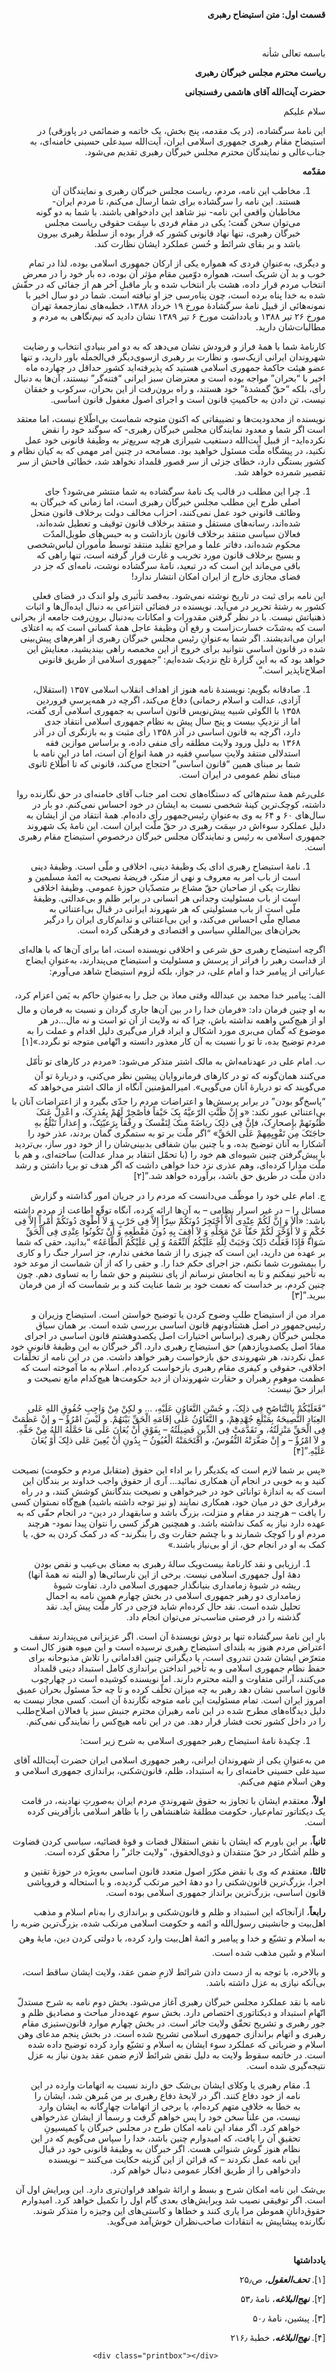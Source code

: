 <div dir=rtl>                            

**قسمت اول: متن استیضاح رهبری**

 

باسمه تعالی شأنه

**ریاست محترم مجلس خبرگان رهبری**

**حضرت آیت‌الله آقای هاشمی رفسنجانی**

سلام علیکم

این نامۀ سرگشاده، (در یک مقدمه، پنج بخش، یک خاتمه و ضمائمی در پاورقی) در استیضاح مقام رهبری جمهوری اسلامی ایران، آیت‌الله سیدعلی حسینی خامنه‌ای، به جناب‌عالی و نمایندگان محترم مجلس خبرگان رهبری تقدیم می‌شود.

**مقدّمه**

1.  مخاطب این نامه، مردم، ریاست مجلس خبرگان رهبری و نمایندگان آن هستند. این نامه را سرگشاده برای شما ارسال می‌کنم، تا مردم ایران- مخاطبان واقعی این نامه- نیز شاهد این دادخواهی باشند. با شما به دو گونه می‌توان سخن گفت؛ یکی در مقام فردی با سِمَت حقوقی ریاست مجلس خبرگان رهبری، تنها نهاد قانونی کشور که قرار بوده از سلطۀ رهبری بیرون باشد و بر بقای شرائط و حُسن عملکرد ایشان نظارت کند.

و دیگری، به‌عنوانِ فردی که همواره یکی از ارکان جمهوری اسلامی بوده، لذا در تمام خوب و بد آن شریک است، همواره دوّمین مقام مؤثر آن بوده، ده بار خود را در معرض انتخاب مردم قرار داده، هشت بار انتخاب شده و بار ماقبلِ آخر هم از جفائی که در حقّش شده به خدا پناه برده است، چون پناه‌رسی جز او نیافته است. شما در دو سال اخیر با نمونه‌هائی از قبیل نامۀ سرگشادۀ مورخ ۱۹ خرداد ۱۳۸۸، خطبه‌های نمازجمعۀ تهران مورخ ۲۶ تیر ۱۳۸۸ و یادداشت مورخ ۶ تیر ۱۳۸۹ نشان دادید که نیم‌نگاهی به مردم و مطالبات‌شان دارید.

کارنامۀ شما با همۀ فراز و فرودش نشان می‌دهد که به دو امر بنیادیِ انتخاب و رضایت شهروندان ایرانی ازیک‌سو، و نظارت بر رهبری ازسوی‌دیگر فی‌الجمله باور دارید، و تنها عضو هیئت حاکمۀ جمهوری اسلامی هستید که پذیرفته‌اید کشور حداقل در چهارده ماه اخیر با “بحران” مواجه بوده است و معترضان سبز ایرانی “فتنه‌گر” نیستند، آن‌ها به دنبال رأی، بلکه “حقّ گمشدۀ” خود هستند، و راه برون‌رفت از این بحران، سرکوب و خفقان نیست، تن دادن به حاکمیتِ قانون است و اجرای اصول مغفول قانون اساسی.

نویسنده از محدودیت‌ها و تضییقاتی که اکنون متوجه شماست بی‌اطّلاع نیست، اما معتقد است اگر شما و معدود نمایندگان مجلس خبرگان رهبری- که سوگند خود را نقض نکرده‌اید- از قبیل آیت‌الله دستغیب شیرازی هرچه سریع‌تر به وظیفۀ قانونی خود عمل نکنید، در پیشگاه ملّت مسئول خواهید بود. مسامحه در چنین امر مهمی که به کیان نظام و کشور بستگی دارد، خطای جزئی از سر قصور قلمداد نخواهد شد، خطائی فاحش از سر تقصیر شمرده خواهد شد.

1.  چرا این مطلب در قالب یک نامۀ سرگشاده به شما منتشر می‌شود؟ جای اصلی طرح این مطلب مجلس خبرگان رهبری است، اما زمانی که خبرگان به وظائف قانونی خود عمل نمی‌کنند، احزاب مخالف دولت برخلاف قانون منحل شده‌اند، رسانه‌های مستقل و منتقد برخلاف قانون توقیف و تعطیل شده‌اند، فعالان سیاسی منتقد برخلاف قانون بازداشت و به حبس‌های طویل‌المدّت محکوم شده‌اند، دفاتر علما و مراجع تقلید منتقد توسط مأموران لباس‌شخصی و بسیج برخلاف قانون مورد تخریب و غارت قرار گرفته است، تنها راهی که باقی می‌ماند این است که در تبعید، نامۀ سرگشاده نوشت، نامه‌ای که جز در فضای مجازی خارج از ایران امکان انتشار ندارد!

این نامه برای ثبت در تاریخ نوشته نمی‌شود. به‌قصد تأثیری ولو اندک در فضای فعلی کشور به رشتۀ تحریر در می‌آید. نویسنده در فضائی انتزاعی به دنبال ایده‌آل‌ها و اثبات ذهنیاتش نیست. با در نظر گرفتن مقدورات و امکانات به‌دنبال برون‌رفت جامعه از بحرانی است که به‌شدّت خسارت‌زاست و رفع آن وظیفۀ عاجل همۀ کسانی است که به اعتلای ایران می‌اندیشند. اگر شما به‌عنوانِ رئیس مجلس خبرگان رهبری از اهرم‌های پیش‌بینی شده در قانون اساسی نتوانید برای خروج از این مخمصه راهی بیندیشید، معنایش این خواهد بود که به این گزارۀ تلخ نزدیک شده‌ایم: “جمهوری اسلامی از طریق قانونی اصلاح‌ناپذیر است.”

1.  صادقانه بگویم: نویسندۀ نامه هنوز از اهداف انقلاب اسلامی ۱۳۵۷ (استقلال، آزادی، عدالت و اسلام رحمانی) دفاع می‌کند، اگرچه در همه‌پرسیِ فروردین ۱۳۵۸ با الگوئی شبیه پیش‌نویس قانون اساسی به جمهوری اسلامی آری گفت، اما از نزدیکِ بیست و پنج سال پیش به نظام جمهوری اسلامی انتقاد جدی دارد، اگرچه به قانون اساسی در آذر ۱۳۵۸ رأی مثبت و به بازنگری آن در آذر ۱۳۶۸ به دلیل ورود ولایت مطلقه رأی منفی داده، و براساس موازین فقه استدلالی منتقد ولایتِ سیاسیِ فقیه در همۀ انواع آن است، اما در این نامه با شما بر مبنای همین “قانون اساسی” احتجاج می‌کند، قانونی که تا اطّلاع ثانوی مبنای نظم عمومی در ایران است.

علی‌رغم همۀ ستم‌هائی که دستگاه‌های تحت امر جناب آقای خامنه‌ای در حق نگارنده روا داشته، کوچک‌ترین کینۀ شخصی نسبت به ایشان در خود احساس نمی‌کنم. دو بار در سال‌های ۶۰ و ۶۴ به وی به‌عنوانِ رئیس‌جمهور رأی داده‌ام. همۀ انتقاد من از ایشان به دلیل عملکرد سوءاش در سِمَت رهبری در حقّ ملّت ایران است. این نامۀ یک شهروند جمهوری اسلامی به رئیس و نمایندگان مجلس خبرگان درخصوصِ استیضاح مقام رهبری است.

1.  نامۀ استیضاح رهبری ادای یک وظیفۀ دینی، اخلاقی و ملّی است. وظیفۀ دینی است از باب امر به معروف و نهی از منکر، فریضۀ نصیحت به ائمۀ مسلمین و نظارت یکی از صاحبان حقّ مشاع بر متصدّیان حوزۀ عمومی. وظیفۀ اخلاقی است از باب مسئولیت وجدانی هر انسانی در برابر ظلم و بی‌عدالتی. وظیفۀ ملّی است از باب مسئولیتی که هر شهروند ایرانی در قبال بی‌اعتنائی به مصالح ملّی احساس می‌کند، و این بی‌اعتنائی و ندانم‌کاری ایران را درگیر بحران‌های بین‌المللیِ سیاسی و اقتصادی و فرهنگی کرده است.

اگرچه استیضاح رهبری حق شرعی و اخلاقی نویسنده است، اما برای آن‌ها که با هاله‌ای از قداست رهبر را فراتر از پرسش و مسئولیت و استیضاح می‌پندارند، به‌عنوانِ ایضاح عباراتی از پیامبر خدا و امام علی، در جواز، بلکه لزوم استیضاح شاهد می‌آورم:

الف: پیامبر خدا محمد بن عبدالله وقتی معاذ بن جبل را به‌عنوانِ حاکم به یَمن اعزام کرد، به او چنین فرمان داد: «فرمان خدا را در بین آن‌ها جاری گردان و نسبت به فرمان و مال او از هیچ‌کس واهمه نداشته باش، چرا که نه ولایت از آن تو است و نه مال…در هر موضوع که گمان می‌بری مورد اشکال و ایراد قرار می‌گیری دلیل اقدام و عملت را به مردم توضیح بده، تا تو را نسبت به آن کار معذور دانسته و اتّهامی متوجه تو نگردد.»[۱]

ب. امام علی در عهدنامه‌اش به مالک اشتر متذکر می‌شود: «مردم در کارهای تو تأمّل می‌کنند همان‌گونه که تو در کارهای فرمانروایان پیشین نظر می‌کنی، و دربارۀ تو آن می‌گویند که تو دربارۀ آنان می‌گویی». امیرالمؤمنین آنگاه از مالک اشتر می‌خواهد که “پاسخ‌گو بودن” در برابر پرسش‌ها و اعتراضات مردم را جدّی بگیرد و از اعتراضات آنان با بی‌اعتنائی عبور نکند: «و إِنْ ظَنَّتِ الرّعیَّهُ بِکَ حَیْفاً فأصْحِرْ لَهُمْ بِعُذرِکَ، و اعْدِلْ عَنکَ ظُنُونَهمْ بإِصحارِکَ، فإنَّ فِی ذلِکَ ریاضَهً منکَ لِنَفْسکَ و رِفْقاً بِرَعیّتِکَ، و إِعذاراً تَبْلُغُ بهِ حاجَتَکَ مِن تَقْوِیِمِهمْ عَلَی الحَقِّ» “اگر ملّت بر تو به ستمگرى گمان بردند، عذر خود را آشکارا به آنان توضیح بده، و با چنین بیان شفافی بدبینی‌شان را از خود دور ساز، بی‌تردید با پیش‌گرفتن چنین شیوه‌ای هم خود را (با تحمّل انتقاد بر مدار عدالت) ساخته‌ای، و هم با ملّت مدارا کرده‌اى، وهم عذرى نزد خدا خواهی داشت که اگر هدف تو برپا داشتن و رشد دادن ملّت در طریق حق باشد، برآورده خواهد شد.”[۲]

ج. امام علی خود را موظّف می‌دانست که مردم را در جریان امور گذاشته و گزارش مسائل را – در غیر اسرار نظامی – به آن‌ها ارائه کرده، آنگاه توقّع اطاعت از مردم داشته باشد: «أَلاَ وَ إِنَّ لَکُمْ عِنْدِی أَلاَّ أَحْتَجِزَ دُونَکُمْ سِرّاً إِلاَّ فِی حَرْبٍ وَ لاَ أَطْوِیَ دُونَکُمْ أَمْراً إِلاَّ فِی حُکْمٍ وَ لاَ أُؤَخِّرَ لَکُمْ حَقّاً عَنْ مَحَلِّهِ وَ لاَ أَقِفَ بِهِ دُونَ مَقْطَعِهِ وَ أَنْ تَکُونُوا عِنْدِی فِی اَلْحَقِّ سَوَاءً فَإِذَا فَعَلْتُ ذَلِکَ وَجَبَتْ لِلَّهِ عَلَیْکُمُ اَلنِّعْمَهُ وَ لِی عَلَیْکُمُ اَلطَّاعَهُ» “بدانید، حقى که شما بر عهده من دارید، این است که چیزى را از شما مخفى ندارم، جز اسرار جنگ را و کارى را بى‏مشورت شما نکنم، جز اجراى حکم خدا را. و حقى را که از آن شماست از موعد خود به تأخیر نیفکنم و تا به انجامش نرسانم از پاى ننشینم و حق شما را به تساوى دهم. چون چنین کردم، بر خداست که نعمت خود بر شما عنایت کند و بر شماست که از من فرمان ببرید.”[۳]

مراد من از استیضاح طلبِ وضوح کردن یا توضیح خواستن است. استیضاح وزیران و رئیس‌جمهور در اصل هشتادونهم قانون اساسی بررسی شده است. بر همان سیاق مجلس خبرگان رهبری (براساس اختیارات اصل یکصدوهشتم قانون اساسی در اجرای مفادّ اصل یکصدویازدهم) حق استیضاح رهبری دارد. اگر خبرگان به این وظیفۀ قانونی خود عمل نکردند، هر شهروندی حق بازخواست رهبر خواهد داشت. من در این نامه از تخلّفات اخلاقی، حقوقی و کیفری مقام رهبری بازخواست کرده‌ام. اسلام به ما آموخته است که عظمت موهومِ رهبران و حقارت شهروندان از دید حکومت‌ها هیچ‌کدام مانع نصیحت و ابراز حقّ نیست:

“فَعَلَیْکُمْ بِالتَّنَاصُحِ فِی ذلِکَ، و حُسْنِ التَّعَاوُنِ عَلَیْهِ، … و لکِنْ مِنْ وَاجِبِ حُقُوقِ اللهِ عَلى العِبَادِ النَّصِیحَهُ بِمَبْلَغِ جُهْدِهِمْ، و التَّعَاوُنُ عَلَى إقَامَهِ الْحَقِّ بَیْنَهُمْ. و لَیْسَ امْرُؤٌ – و إنْ عَظُمَتْ فِی الْحَقِّ مَنْزِلَتُهُ، و تَقَدَّمَتْ فِی الدِّینِ فَضِیلَتُهُ – بِفَوْقِ أَنْ یُعَانَ عَلَى مَا حَمَّلَهُ اللهُ مِنْ حَقِّهِ. و لاَ امْرُؤٌ – و إِنْ صَغَّرَتْهُ النُّفُوسُ، و اقْتَحَمَتْهُ الْعُیُونُ – بِدُونِ أَنْ یُعِینَ عَلى ذلِکَ أَوْ یُعَانَ عَلَیْهِ.”[۴]

«پس بر شما لازم است که یکدیگر را بر اداء این حقوق (متقابل مردم و حکومت) نصیحت کنید و به خوبى‏ در انجام آن همکارى نمائید… آری از حقوق واجب خداوند بر بندگان این است که به اندازۀ توانائى خود در خیرخواهى و نصیحت‏ بندگانش کوشش کنند، و در راه‏ برقرارى حق در میان خود، همکارى نمایند (و نیز توجه داشته باشید) هیچ‌گاه نمى‏توان کسى را یافت – هرچند در مقام و منزلت، بزرگ باشد و سابقه‏دار در دین- در انجام حقّى که‏ به عهده دارد نیاز به کمک نداشته باشد. و همچنین هرگز کسى را نتوان پیدا نمود- هرچند مردم ‏او را کوچک شمارند و با چشم حقارت وى را بنگرند- که در کمک کردن به حق، یا کمک به‏ او در انجام حق، از او بی‌نیاز باشند.»

1.  ارزیابی و نقد کارنامۀ بیست‌ویک سالۀ رهبری به معنای بی‌عیب و نقص بودن دهۀ اول جمهوری اسلامی نیست. برخی از این نارسائی‌ها (و البته نه همۀ آنها) ریشه در شیوۀ زمامداری بنیانگذار جمهوری اسلامی دارد. تفاوت شیوۀ زمامداری دو رهبر جمهوری اسلامی در بخش چهارم همین نامه به اجمال تحلیل شده است. نقد حال کرده‌ام شاید فرَجی در کار ملّت پیش آید. نقد گذشته را در فرصتی مناسب‌تر می‌توان انجام داد.

بارِ این نامۀ سرگشاده تنها بر دوش نویسندۀ آن است. اگر عزیزانی می‌پندارند سقف اعتراض مردم هنوز به بلندای استیضاح رهبری نرسیده است و این میوه هنوز کال است و متعرّض ایشان شدن تندروی است، یا دیگرانی چنین اقداماتی را تلاش مذبوحانه برای حفظ نظام جمهوری اسلامی و به تأخیر انداختن براندازی کامل استبداد دینی قلمداد می‌کنند، آرائی متفاوت و البته محترم دارند. اما نویسنده کوشیده است در چهارچوب قانون اساسی نشان دهد رهبر به چه میزان تخلّف کرده و تا چه حدّ مسئول بحران عمیق امروز ایران است. تمام مسئولیت این نامه متوجه نگارندۀ آن است. کسی مجاز نیست به دلیل دیدگاه‌های مطرح شده در این نامه رهبران محترم جنبش سبز یا فعالان اصلاح‌طلب را در داخل کشور تحت فشار قرار دهد. من در این نامه هیچ‌کس را نمایندگی نمی‌کنم.

1.  چکیدۀ نامۀ استیضاح رهبر جمهوری اسلامی به شرح زیر است:

من به‌عنوانِ یکی از شهروندان ایرانی، رهبر جمهوری اسلامی ایران حضرت آیت‌الله آقای سیدعلی حسینی خامنه‌ای را به استبداد، ظلم، قانون‌شکنی، براندازی جمهوری اسلامی و وهن اسلام متهم می‌کنم.

**اولاً**، معتقدم ایشان با تجاوز به حقوق شهروندیِ مردم ایران به‌صورتِ نهادینه، در قامت یک دیکتاتور تمام‌عیار، حکومت مطلقۀ شاهنشاهی را با ظاهر اسلامی بازآفرینی کرده است.

**ثانیاً**، بر این باورم که ایشان با نقض استقلال قضات و قوۀ قضائیه، سیاسی کردن قضاوت و ظلم آشکار در حقّ منتقدان و ذوی‌الحقوق، “ولایت جائر” را محقّق کرده است.

**ثالثا**ً، معتقدم که وی با نقض مکرّر اصول متعدد قانون اساسی به‌ویژه در حوزۀ تقنین و اجرا، بزرگ‌ترین قانون‌شکنی را دو دهۀ اخیر مرتکب گردیده، و با استحاله و فروپاشی قانون اساسی، بزرگ‌ترین برانداز جمهوری اسلامی بوده است.

**رابعاً**، ازآنجاکه این استبداد و ظلم و قانون‌شکنی و براندازی را به‌نام اسلام و مذهب اهل‌بیت و جانشینی رسول‌الله و ائمه و حکومت اسلامی مرتکب شده، بزرگ‌ترین ضربه را به اسلام و تشیّع و خدا و پیامبر و ائمۀ اهل‌بیت وارد کرده، با دولتی کردن دین، مایۀ وهن اسلام و شَین مذهب شده است.

و بالاخره، با توجه به از دست دادن شرائط لازمِ ضمن عقد، ولایت ایشان ساقط است، بی‌آنکه نیازی به عزل داشته باشد.

نامه با نقد عملکرد مجلس خبرگان رهبری آغاز می‌شود. بخش دوم نامه به شرح مستدلّ اتّهامِ استبداد و دیکتاتوری اختصاص دارد. بخش سوم عهده‌دار مباحث و مصادیق ظلم و جور رهبری و تشریح تحقّق ولایت جائر است. در بخش چهارم موارد قانون‌ستیزی مقام رهبری و اتهام براندازی جمهوری اسلامی تشریح شده است. در بخش پنجم مدعای وهن اسلام و ضرباتی که عملکرد سوء ایشان به اسلام و تشیّع وارد کرده توضیح داده شده است. در خاتمه سقوط ولایت به دلیل نقض شرائط لازم ضمن عقد بدون نیاز به عزل نتیجه‌گیری شده است.

1.  مقام رهبری یا وکلای ایشان بی‌شک حق دارند نسبت به اتهامات وارده در این نامه از خود دفاع کنند. اگر در لایحۀ دفاع رهبری بر من مُبرهن شد، ایشان را به خطا به خلافی متهم کرده‌ام، یا برخی از اتهامات چهارگانه به ایشان وارد نیست، من علناً سخن خود را پس خواهم گرفت و رسماً از ایشان عذرخواهی خواهم کرد. اگر مفاد این نامه امکان طرح در مجلس خبرگان یا کمیسیونِ تحقیقِ آن را یافت، که امیدوارم چنین باشد، خدا را سپاس می‌گویم که در این نظام هنوز گوش شنوائی هست. اگر خبرگان به وظیفۀ قانونی خود در قبال این نامه عمل نکردند – که قرائن از این گزینه حکایت می‌کنند – نویسنده دادخواهی را از طریق افکار عمومی دنبال خواهم کرد.

بی‌شک این نامه امکان شرح و بسط و ارائۀ شواهد فراوان‌تری دارد. این ویرایش اول آن است. اگر توفیقی نصیب شد ویرایش‌های بعدی گام اول را تکمیل خواهد کرد. امیدوارم حقوق‌دانانِ هموطن مرا یاری کنند و خطاها و کاستی‌های این وجیزه را متذکر شوند. نگارنده پیشاپیش به انتقادات صاحب‌نظران خوش‌آمد می‌گوید.

 

**یادداشتها**

[۱]. **_تحف‌العقول_**، ص۲۵٫

[۲]. **_نهج‌البلاغه_**، نامۀ ۵۳٫

[۳]. پیشین، نامۀ ۵۰٫

[۴]. **_نهج‌البلاغه_**، خطبۀ ۲۱۶٫

                            <div class="printbox"></div>

                        
</div>
